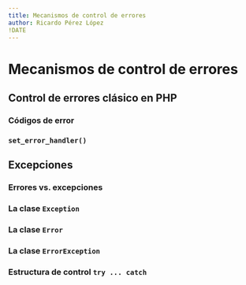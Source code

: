 ```yaml
---
title: Mecanismos de control de errores
author: Ricardo Pérez López
!DATE
---
```


# Mecanismos de control de errores

## Control de errores clásico en PHP

### Códigos de error

### `set_error_handler()`

## Excepciones

### Errores vs. excepciones

### La clase `Exception`

### La clase `Error`

### La clase `ErrorException`

### Estructura de control `try ... catch`

